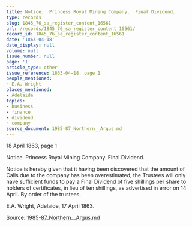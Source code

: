 ```yaml
---
title: Notice.  Princess Royal Mining Company.  Final Dividend.
type: records
slug: 1845_76_sa_register_content_16561
url: /records/1845_76_sa_register_content_16561/
record_id: 1845_76_sa_register_content_16561
date: '1863-04-18'
date_display: null
volume: null
issue_number: null
page: '1'
article_type: other
issue_reference: 1863-04-18, page 1
people_mentioned:
- E.A. Wright
places_mentioned:
- Adelaide
topics:
- business
- finance
- dividend
- company
source_document: 1985-87_Northern__Argus.md
---
```


18 April 1863, page 1

Notice.  Princess Royal Mining Company.  Final Dividend.

Notice is hereby given that it having been discovered that the amount of Calls due to the company has been overestimated, the Trustees will only have sufficient funds to pay a Final Dividend of five shillings per share to holders of certificates, in lieu of ten shillings, as advertised in error on 14 April.  By order of the trustees.

E.A. Wright, Adelaide, 17 April 1863.

Source: [1985-87_Northern__Argus.md](/downloads/markdown/1985-87_Northern__Argus.md)
